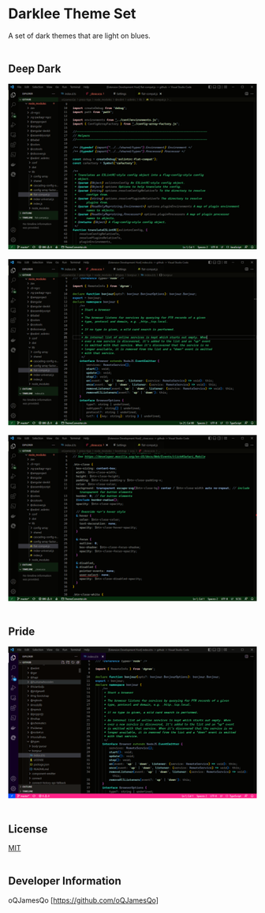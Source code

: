 # Darklee Theme Set
A set of dark themes that are light on blues. 
<br><br>
## Deep Dark
![JS files](./images/js-screen.png)<br><br>
![TS files](./images/ts-screen.png)<br><br>
![SCSS files](./images/scss-screen.png)<br><br>
## Pride
![TS files Pride Theme](./images/ts-screen-pride.png)<br><br>
## License
[MIT](./LICENSE)
<br><br>
## Developer Information
oQJamesQo [https://github.com/oQJamesQo]
